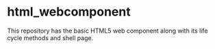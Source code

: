 # html_webcomponent
This repository has the basic HTML5 web component along with its life cycle methods and shell page.
